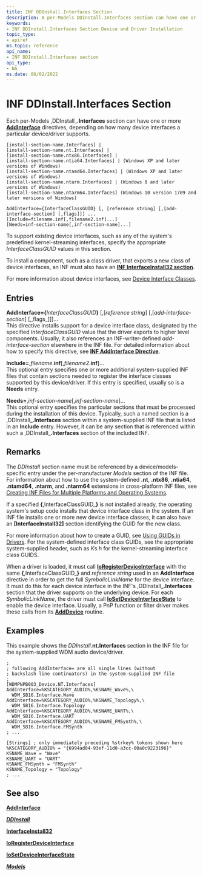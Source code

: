 ```yaml
---
title: INF DDInstall.Interfaces Section
description: A per-Models DDInstall.Interfaces section can have one or more AddInterface directives, depending on how many device interfaces a particular device/driver supports.
keywords:
- INF DDInstall.Interfaces Section Device and Driver Installation
topic_type:
- apiref
ms.topic: reference
api_name:
- INF DDInstall.Interfaces section
api_type:
- NA
ms.date: 06/02/2022
---
```


# INF DDInstall.Interfaces Section

Each per-Models ,DDInstall_**.Interfaces** section can have one or more [**AddInterface**](inf-addinterface-directive.md) directives, depending on how many device interfaces a particular device/driver supports.

```inf
[install-section-name.Interfaces] |
[install-section-name.nt.Interfaces] | 
[install-section-name.ntx86.Interfaces] |
[install-section-name.ntia64.Interfaces] | (Windows XP and later versions of Windows)
[install-section-name.ntamd64.Interfaces] | (Windows XP and later versions of Windows)
[install-section-name.ntarm.Interfaces] | (Windows 8 and later versions of Windows)
[install-section-name.ntarm64.Interfaces] (Windows 10 version 1709 and later versions of Windows)
 
AddInterface={InterfaceClassGUID} [, [reference string] [,[add-interface-section] [,flags]]] ...
[Include=filename.inf[,filename2.inf]...]
[Needs=inf-section-name[,inf-section-name]...] 
```

To support existing device interfaces, such as any of the system's predefined kernel-streaming interfaces, specify the appropriate *InterfaceClassGUID* values in this section.

To install a component, such as a class driver, that exports a new class of device interfaces, an INF must also have an [**INF InterfaceInstall32 section**](inf-interfaceinstall32-section.md).

For more information about device interfaces, see [Device Interface Classes](./overview-of-device-interface-classes.md).

## Entries

**AddInterface={**_InterfaceClassGUID_**}** [,[_reference string_] [,[_add-interface-section_] [,,flags_]]]...  
This directive installs support for a device interface class, designated by the specified *InterfaceClassGUID* value that the driver exports to higher level components. Usually, it also references an INF-writer-defined *add-interface-section* elsewhere in the INF file. For detailed information about how to specify this directive, see [**INF AddInterface Directive**](inf-addinterface-directive.md).

**Include=**,_filename_.**inf**[,_filename2_.**inf**]...  
This optional entry specifies one or more additional system-supplied INF files that contain sections needed to register the interface classes supported by this device/driver. If this entry is specified, usually so is a **Needs** entry.

**Needs=**,_inf-section-name_[,_inf-section-name_]...  
This optional entry specifies the particular sections that must be processed during the installation of this device. Typically, such a named section is a ,DDInstall_**.Interfaces** section within a system-supplied INF file that is listed in an **Include** entry. However, it can be any section that is referenced within such a ,DDInstall_**.Interfaces** section of the included INF.

## Remarks

The _DDInstall_ section name must be referenced by a device/models-specific entry under the per-manufacturer _Models_ section of the INF file. For information about how to use the system-defined **.nt**, **.ntx86**, **.ntia64**, **.ntamd64**, **.ntarm**, and **.ntarm64** extensions in cross-platform INF files, see [Creating INF Files for Multiple Platforms and Operating Systems](creating-inf-files-for-multiple-platforms-and-operating-systems.md).

If a specified **{**,InterfaceClassGUID_**}** is not installed already, the operating system's setup code installs that device interface class in the system. If an INF file installs one or more new device interface classes, it can also have an **[InterfaceInstall32]** section identifying the GUID for the new class.

For more information about how to create a GUID, see [Using GUIDs in Drivers](../kernel/using-guids-in-drivers.md). For the system-defined interface class GUIDs, see the appropriate system-supplied header, such as *Ks.h* for the kernel-streaming interface class GUIDS.

When a driver is loaded, it must call [**IoRegisterDeviceInterface**](/windows-hardware/drivers/ddi/wdm/nf-wdm-ioregisterdeviceinterface) with the same **{**,InterfaceClassGUID_**}** and *reference string* used in an **AddInterface** directive in order to get the full *SymbolicLinkName* for the device interface. It must do this for each device interface in the INF's ,DDInstall_**.Interfaces** section that the driver supports on the underlying device.  For each *SymbolicLinkName*, the driver must call [**IoSetDeviceInterfaceState**](/windows-hardware/drivers/ddi/wdm/nf-wdm-iosetdeviceinterfacestate) to enable the device interface. Usually, a PnP function or filter driver makes these calls from its [**AddDevice**](/windows-hardware/drivers/ddi/wdm/nc-wdm-driver_add_device) routine.

## Examples

This example shows the _DDInstall_.**nt.Interfaces** section in the INF file for the system-supplied WDM audio device/driver.

```inf
;
; following AddInterface= are all single lines (without 
; backslash line continuators) in the system-supplied INF file
;
[WDMPNPB003_Device.NT.Interfaces]
AddInterface=%KSCATEGORY_AUDIO%,%KSNAME_Wave%,\
  WDM_SB16.Interface.Wave
AddInterface=%KSCATEGORY_AUDIO%,%KSNAME_Topology%,\
  WDM_SB16.Interface.Topology
AddInterface=%KSCATEGORY_AUDIO%,%KSNAME_UART%,\
  WDM_SB16.Interface.UART
AddInterface=%KSCATEGORY_AUDIO%,%KSNAME_FMSynth%,\
  WDM_SB16.Interface.FMSynth
; ...

[Strings] ; only immediately preceding %strkey% tokens shown here
%KSCATEGORY_AUDIO% = "{6994ad04-93ef-11d0-a3cc-00a0c9223196}"
KSNAME_Wave = "Wave"
KSNAME_UART = "UART"
KSNAME_FMSynth = "FMSynth" 
KSNAME_Topology = "Topology"
; ...
```

## See also

[**AddInterface**](inf-addinterface-directive.md)

[**_DDInstall_**](inf-ddinstall-section.md)

[**InterfaceInstall32**](inf-interfaceinstall32-section.md)

[**IoRegisterDeviceInterface**](/windows-hardware/drivers/ddi/wdm/nf-wdm-ioregisterdeviceinterface)

[**IoSetDeviceInterfaceState**](/windows-hardware/drivers/ddi/wdm/nf-wdm-iosetdeviceinterfacestate)

[**_Models_**](inf-models-section.md)
